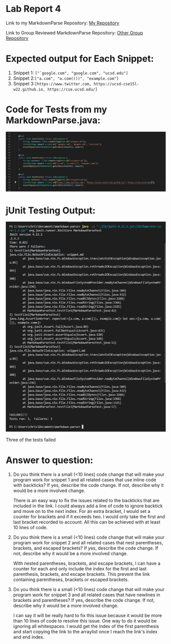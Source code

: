 # Lab Report 4 

Link to my MarkdownParse Repository: [My Repository](https://github.com/therealstezzy/markdown-parse.git)

Link to Group Reviewed MarkdownParse Repository: [Other Group Repository](https://github.com/zfxd/markdown-parse.git)

# Expected output for Each Snippet:
1. Snippet 1: ``["`google.com", "google.com", "ucsd.edu"]``
2. Snippet 2:`["a.com", "a.com(())", "example.com"]`
3. Snippet 3:`[https://www.twitter.com, https://ucsd-cse15l-w22.github.io, https://cse.ucsd.edu/]`

# Code for Tests from my MarkdownParse.java:
![Image](tests.PNG)

# jUnit Testing Output:
![Image](jUnitrun.PNG)

Three of the tests failed

# Answer to question:
1. Do you think there is a small (<10 lines) code change that will make your program work for snippet 1 and all related cases that use inline code with backticks? If yes, describe the code change. If not, describe why it would be a more involved change.

    There is an easy way to fix the issues related to the backticks that are included in the link. I could always add a line of code to ignore backtick and move on to the next index. For an extra bracket, I would set a counter for brackets and if it exceeds two. I would only take the first and last bracket recorded to account. All this can be achieved with at least 10 lines of code.

2. Do you think there is a small (<10 lines) code change that will make your program work for snippet 2 and all related cases that nest parentheses, brackets, and escaped brackets? If yes, describe the code change. If not, describe why it would be a more involved change.

    With nested parentheses, brackets, and escape brackets, I can have a counter for each and only include the index for the first and last parenthesis, brackets, and escape brackets. This prevent the link containing parentheses, brackets or escaped brackets. 

3. Do you think there is a small (<10 lines) code change that will make your program work for snippet 3 and all related cases that have newlines in brackets and parentheses? If yes, describe the code change. If not, describe why it would be a more involved change.

    I can say it will be really hard to fix this issue because it would be more than 10 lines of code to resolve this issue. One way to do it would be ignoring all whitespaces. I would get the index of the first parenthesis and start copying the link to the arraylist once I reach the link's index and end index. 
